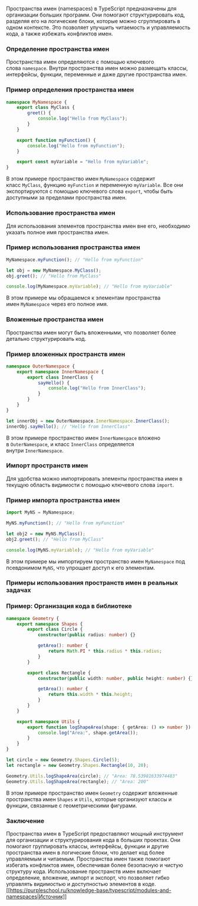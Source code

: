 
Пространства имен (namespaces) в TypeScript предназначены для организации больших программ. Они помогают структурировать код, разделяя его на логические блоки, которые можно сгруппировать в одном контексте. Это позволяет улучшить читаемость и управляемость кода, а также избежать конфликтов имен.

### Определение пространства имен

Пространства имен определяются с помощью ключевого слова `namespace`. Внутри пространства имен можно размещать классы, интерфейсы, функции, переменные и даже другие пространства имен.

### Пример определения пространства имен

```typescript
namespace MyNamespace {
    export class MyClass {
        greet() {
            console.log("Hello from MyClass");
        }
    }

    export function myFunction() {
        console.log("Hello from myFunction");
    }

    export const myVariable = "Hello from myVariable";
}
```

В этом примере пространство имен `MyNamespace` содержит класс `MyClass`, функцию `myFunction` и переменную `myVariable`. Все они экспортируются с помощью ключевого слова `export`, чтобы быть доступными за пределами пространства имен.

### Использование пространства имен

Для использования элементов пространства имен вне его, необходимо указать полное имя пространства имен.

### Пример использования пространства имен

```typescript
MyNamespace.myFunction(); // "Hello from myFunction"

let obj = new MyNamespace.MyClass();
obj.greet(); // "Hello from MyClass"

console.log(MyNamespace.myVariable); // "Hello from myVariable"
```

В этом примере мы обращаемся к элементам пространства имен `MyNamespace` через его полное имя.

### Вложенные пространства имен

Пространства имен могут быть вложенными, что позволяет более детально структурировать код.

### Пример вложенных пространств имен

```typescript
namespace OuterNamespace {
    export namespace InnerNamespace {
        export class InnerClass {
            sayHello() {
                console.log("Hello from InnerClass");
            }
        }
    }
}

let innerObj = new OuterNamespace.InnerNamespace.InnerClass();
innerObj.sayHello(); // "Hello from InnerClass"
```

В этом примере пространство имен `InnerNamespace` вложено в `OuterNamespace`, и класс `InnerClass` определяется внутри `InnerNamespace`.

### Импорт пространств имен

Для удобства можно импортировать элементы пространства имен в текущую область видимости с помощью ключевого слова `import`.

### Пример импорта пространства имен

```typescript
import MyNS = MyNamespace;

MyNS.myFunction(); // "Hello from myFunction"

let obj2 = new MyNS.MyClass();
obj2.greet(); // "Hello from MyClass"

console.log(MyNS.myVariable); // "Hello from myVariable"
```

В этом примере мы импортируем пространство имен `MyNamespace` под псевдонимом `MyNS`, что упрощает доступ к его элементам.

### Примеры использования пространств имен в реальных задачах

### Пример: Организация кода в библиотеке

```typescript
namespace Geometry {
    export namespace Shapes {
        export class Circle {
            constructor(public radius: number) {}

            getArea(): number {
                return Math.PI * this.radius * this.radius;
            }
        }

        export class Rectangle {
            constructor(public width: number, public height: number) {}

            getArea(): number {
                return this.width * this.height;
            }
        }
    }

    export namespace Utils {
        export function logShapeArea(shape: { getArea: () => number }) {
            console.log("Area:", shape.getArea());
        }
    }
}

let circle = new Geometry.Shapes.Circle(5);
let rectangle = new Geometry.Shapes.Rectangle(10, 20);

Geometry.Utils.logShapeArea(circle); // "Area: 78.53981633974483"
Geometry.Utils.logShapeArea(rectangle); // "Area: 200"
```

В этом примере пространство имен `Geometry` содержит вложенные пространства имен `Shapes` и `Utils`, которые организуют классы и функции, связанные с геометрическими фигурами.

### Заключение

Пространства имен в TypeScript предоставляют мощный инструмент для организации и структурирования кода в больших проектах. Они помогают группировать классы, интерфейсы, функции и другие пространства имен в логические блоки, что делает код более управляемым и читаемым. Пространства имен также помогают избегать конфликтов имен, обеспечивая более безопасную и чистую структуру кода. Использование пространств имен включает определение, вложение, импорт и экспорт, что позволяет гибко управлять видимостью и доступностью элементов в коде.
[[https://purpleschool.ru/knowledge-base/typescript/modules-and-namespaces|Источник]]
